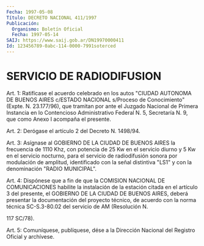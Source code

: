 ```yaml
---
Fecha: 1997-05-08
Título: DECRETO NACIONAL 411/1997
Publicación:
  Organismo: Boletín Oficial
  Fecha: 1997-05-14
SAIJ: https://www.saij.gob.ar/DN19970000411
Id: 123456789-0abc-114-0000-7991soterced
---
```

# SERVICIO DE RADIODIFUSION

<a id="1"></a>
Art. 1: Ratifícase el acuerdo celebrado en los  autos "CIUDAD AUTONOMA DE BUENOS AIRES c/ESTADO NACIONAL s/Proceso de Conocimiento"  (Expte.  N. 23.177/96),  que  tramitan  por ante  el Juzgado Nacional de Primera Instancia en lo Contencioso Administrativo  Federal  N. 5, Secretaría N. 9, que como Anexo  I acompaña el presente.

<a id="2"></a>
Art.  2:  Derógase  el  artículo  2  del  Decreto  N.  1498/94.

<a id="3"></a>
Art.  3: Asígnase  al GOBIERNO DE LA CIUDAD DE BUENOS  AIRES  la frecuencia de 1110 Khz, con potencia de 25 Kw en el servicio diurno y 5 Kw en el servicio nocturno,  para  el servicio de radiodifusión sonora  por  modulación  de  amplitud, identificado  con  la  señal distintiva  "LS1"  y  con  la  denominación  "RADIO  MUNICIPAL".

<a id="4"></a>
Art.  4: Dispónese que a fin de  que  la  COMISION  NACIONAL  DE COMUNICACIONES  habilite la instalación de la estación citada en el artículo 3 del presente,  el GOBIERNO DE LA CIUDAD DE BUENOS AIRES, deberá presentar la documentación  del proyecto técnico, de acuerdo con la norma técnica SC-S.3-80.02 del  servicio de AM (Resolución N.

117 SC/78).

<a id="5"></a>
Art. 5: Comuníquese, publíquese, dése a la Dirección  Nacional del Registro   Oficial  y  archívese.